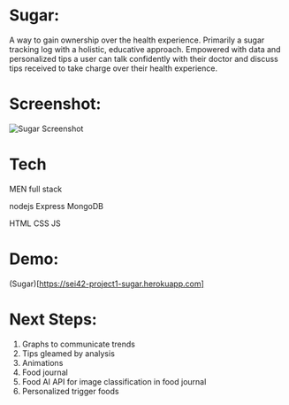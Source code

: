 



# Sugar:

A way to gain ownership over the health experience.  Primarily a sugar tracking log with a holistic, educative approach. Empowered with data and personalized tips a user can talk confidently with their doctor and discuss tips received to take charge over their health experience.


# Screenshot:

![Sugar Screenshot](/path/to/image.jpg)

# Tech

MEN full stack

nodejs 
Express
MongoDB


HTML
CSS
JS


# Demo: 

(Sugar)[https://sei42-project1-sugar.herokuapp.com]

# Next Steps: 

1. Graphs to communicate trends
2. Tips gleamed by analysis
3. Animations 
4. Food journal
5. Food AI API for image classification in food journal
6. Personalized trigger foods
